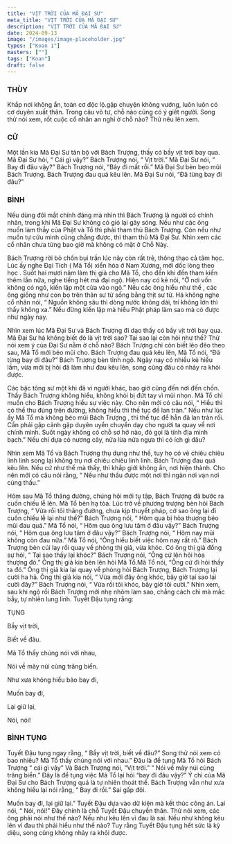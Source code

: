 ```yaml
---
title: "VỊT TRỜI CỦA MÃ ĐẠI SƯ"
meta_title: "VỊT TRỜI CỦA MÃ ĐẠI SƯ"
description: "VỊT TRỜI CỦA MÃ ĐẠI SƯ"
date: 2024-09-13
image: "/images/image-placeholder.jpg"
types: ["Koan 1"]
masters: [""]
tags: ["Koan"]
draft: false
---
```


### THÙY
Khắp nơi không ẩn, toàn cơ độc lộ.gặp chuyện không vướng, luôn luôn có cơ duyên xuất thân. Trong câu vô tư, chỗ nào cũng có ý giết người. Song thử nói xem, rốt cuộc cổ nhân an nghỉ ở chỗ nào? Thử nêu lên xem.


### CỬ
Một lần kia Mã Đại Sư tản bộ với Bách Trượng, thấy có bầy vịt trời bay qua. Mã Đại Sư hỏi, “ Cái gì vậy?” Bách Trượng nói, “ Vịt trời.” Mã Đại Sư nói, “ Bay đi đâu vậy?” Bách Trượng nói, “Bây đi mất rồi.” Mã Đại Sư bèn bẹo mũi Bách Trượng. Bách Trượng đau quá kêu lên. Mã Đại Sư nói, “Đã từng bay đi đâu?”


### BÌNH
Nếu dùng đôi mắt chính đáng mà nhìn thì Bách Trượng là người có chính nhãn, trong khi Mã Đại Sư không có gió lại gây sóng. Nếu như các ông muốn làm thầy của Phật và Tổ thì phải tham thủ Bách Trượng. Còn nếu như muốn tự cứu mình cũng chẳng được, thì tham thủ Mã Đại Sư. Nhìn xem các cổ nhân chưa từng bao giờ mà không có mặt ở Chỗ Này.

Bách Trượng rời bỏ chốn bụi trần lúc nãy còn rất trẻ, thông thạo cả tâm học. Lúc ấy nghe Đại Tích ( Mã Tổ) xiển hóa ở Nam Xương, mới dốc lòng theo học . Suốt hai mươi năm làm thị giả cho Mã Tổ, cho đến khi đến tham kiến thêm lần nữa, nghe tiếng hét mà đại ngộ. Hiện nay có kẻ nói, “Ở nơi vốn không có ngõ, kiến lập một cửa vào ngõ.” Nếu các ông hiểu như thế , các ông giống như con bọ trên thân sư tử sống bằng thịt sư tử. Há không nghe cổ nhân nói, “ Nguồn không sâu thì dòng nước không dài, trí không lớn thì thấy không xa.” Nếu đừng kiến lập mà hiểu Phật pháp làm sao mà có được như ngày nay.

Nhìn xem lúc Mã Đại Sư và Bách Trượng đi dạo thấy có bầy vịt trời bay qua. Mã Đại Sư há không biết đó là vịt trời sao? Tại sao lại còn hỏi như thế? Thử nói xem ý của Đại Sư nằm ở chỗ nào? Bách Trượng chỉ còn biết lẽo đẽo theo sau, Mã Tổ mới béo mũi cho. Bách Trượng đau quá kêu lên, Mã Tổ nói, “Đã từng bay đi đâu?” Bách Trượng bèn tĩnh ngộ. Ngày nay có nhiều kẻ hiểu lầm, vừa mới bị hỏi đã làm như đau kêu lên, song cũng đâu có nhảy ra khỏi được.

Các bậc tông sư một khi đã vì người khác, bao giờ cũng đến nơi đến chốn. Thấy Bách Trượng không hiểu, không khỏi bị đứt tay vì mũi nhọn. Mã Tổ chỉ muốn cho Bách Trượng hiểu sự việc này. Cho nên mới có câu nói, “ Hiểu thì có thể thu đúng trên đường, không hiểu thì thế tục đế lan tràn.” Nếu như lúc ấy Mã Tổ mà không béo mũi Bách Trượng , thì thế tục để hẳn đã lan tràn rồi. Cần phải gặp cảnh gặp duyên uyển chuyển dạy cho người ta quay về nơi chính mình. Suốt ngày không có chỗ sơ hở nào, đó gọi là tính địa minh bạch.” Nếu chỉ dựa cỏ nương cây, nửa lừa nửa ngựa thì có ích gì đâu?

Nhìn xem Mã Tổ và Bách Trượng thụ dụng như thế, tuy họ có vẻ chiêu chiêu linh linh song lại không trụ nơi chiêu chiêu linh linh. Bách Trượng đau quá kêu lên. Nếu cứ như thế mà thấy, thì khắp giới không ẩn, nơi hiện thành. Cho nên mới có câu nói rằng, “ Nếu như thấu được một nơi thì ngàn nơi vạn nơi cùng thấu.”

Hôm sau Mã Tổ thăng đường, chúng hội mới tụ tập, Bách Trượng đã bước ra cuốn chiếu lễ lên. Mã Tổ bèn hạ tòa. Lúc trở về phương trượng bèn hỏi Bách Trượng, “ Vừa rồi tôi thăng đường, chưa kịp thuyết pháp, cớ sao ông lại đi cuốn chiếu lễ lại như thế?” Bách Trượng nói, “ Hôm qua bị hòa thượng béo mũi đau quá.” Mã Tổ nói, “ Hôm qua ông lưu tâm ở đâu vậy?” Bách Trượng nói, “ Hôm qua ông lưu tâm ở đâu vậy?” Bách Trượng nói, “ Hôm nay mũi không còn đau nữa.” Mã Tổ nói, “Ông hiểu biết việc hôm nay rất rõ.” Bách Trượng bèn cúi lạy rồi quay về phòng thị giả, vừa khóc. Có ông thị giả đồng sự hỏi, “ Tại sao thầy lại khóc?” Bách Trượng nói, “Ông cứ lên hỏi hòa thượng đó.” Ông thị giả kia bèn lên hỏi Mã Tổ.Mã Tổ nói, “Ông cứ đi hỏi thầy ta đó.” Ông thị giả kia lại quay về phòng hỏi Bách Trượng, Bách Trượng lại cười ha hả. Ông thị giả kia nói, “ Vừa mới đây ông khóc, bây giờ tại sao lại cười đây?” Bách Trượng nói, “ Vừa rồi tôi khóc, bây giờ tôi cười.” Nhìn xem, sau khi ngộ rồi Bách Trượng mới nhẹ nhõm làm sao, chẳng cách chi mà mắc bẫy, tự nhiên lung linh. Tuyết Đậu tụng rằng:

TỤNG

Bầy vịt trời,

Biết về đâu.

Mã Tổ thấy chúng nói với nhau,

Nói về mây núi cùng trăng biển.

Như xưa không hiểu bảo bay đi,

Muốn bay đi,

Lại giữ lại,

Nói, nói!

### BÌNH TỤNG
Tuyết Đậu tụng ngay rằng, “ Bầy vịt trời, biết về đâu?” Song thử nói xem có bao nhiêu? Mã Tổ thấy chúng nói với nhau.” Đâu là để tụng Mã Tổ hỏi Bách Trượng “ cái gì vậy” Và Bách Trượng nói, “Vịt trời.” “ Nói về mây núi cùng trăng biển.” Đây là để tụng việc Mã Tổ lại hỏi “bay đi đâu vậy?” Ý chỉ của Mã Đại Sư cho Bách Trượng quá là tự nhiên thoát thể. Bách Trượng vẫn như xưa không hiểu lại nói rằng, “ Bay đi rồi.” Sai gấp đôi.

Muốn bay đi, lại giữ lại.” Tuyết Đậu dựa vào dữ kiện mà kết thúc công án. Lại nói, “ Nói, nói!” Đây chính là chỗ Tuyết Đậu chuyển thân. Thử nói xem, các ông phải nói như thế nào? Nếu như kêu lên vì đau là sai. Nếu như không kêu lên vì đau thì phải hiểu như thế nào? Tuy rằng Tuyết Đậu tụng hết sức là kỳ diệu, song cũng không nhảy ra khỏi được.



